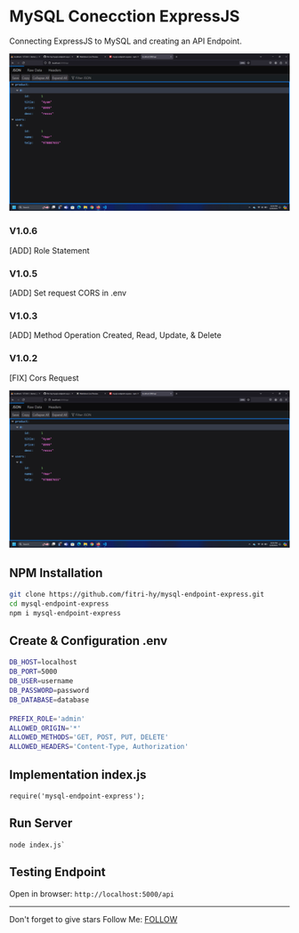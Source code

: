 # MySQL Conecction ExpressJS
Connecting ExpressJS to MySQL and creating an API Endpoint.

<img src="Screenshot.png" />

### V1.0.6
[ADD] Role Statement
### V1.0.5
[ADD] Set request CORS in .env
### V1.0.3
[ADD] Method Operation Created, Read, Update, & Delete
### V1.0.2
[FIX] Cors Request

<img src="./Screenshot.png" />

## NPM Installation
```sh
git clone https://github.com/fitri-hy/mysql-endpoint-express.git
cd mysql-endpoint-express
npm i mysql-endpoint-express
```

## Create & Configuration .env
```sh
DB_HOST=localhost
DB_PORT=5000
DB_USER=username
DB_PASSWORD=password
DB_DATABASE=database

PREFIX_ROLE='admin'
ALLOWED_ORIGIN='*'
ALLOWED_METHODS='GET, POST, PUT, DELETE'
ALLOWED_HEADERS='Content-Type, Authorization'
```
## Implementation index.js
```
require('mysql-endpoint-express');
```

## Run Server
```
node index.js`
```

## Testing Endpoint
Open in browser: `http://localhost:5000/api`
<hr/>

Don't forget to give stars
Follow Me: <a href="https://hy-tech.my.id/">FOLLOW</a>
